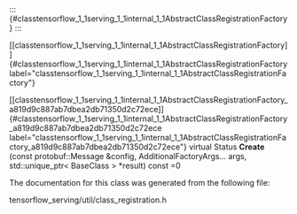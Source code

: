 ::: {#classtensorflow_1_1serving_1_1internal_1_1AbstractClassRegistrationFactory}
:::

[\[classtensorflow\_1\_1serving\_1\_1internal\_1\_1AbstractClassRegistrationFactory\]]{#classtensorflow_1_1serving_1_1internal_1_1AbstractClassRegistrationFactory
label="classtensorflow_1_1serving_1_1internal_1_1AbstractClassRegistrationFactory"}

[\[classtensorflow\_1\_1serving\_1\_1internal\_1\_1AbstractClassRegistrationFactory\_a819d9c887ab7dbea2db71350d2c72ece\]]{#classtensorflow_1_1serving_1_1internal_1_1AbstractClassRegistrationFactory_a819d9c887ab7dbea2db71350d2c72ece
label="classtensorflow_1_1serving_1_1internal_1_1AbstractClassRegistrationFactory_a819d9c887ab7dbea2db71350d2c72ece"}
virtual Status **Create** (const protobuf::Message &config,
AdditionalFactoryArgs\... args, std::unique\_ptr$<$ BaseClass $>$
$\ast$result) const =0

The documentation for this class was generated from the following file:

tensorflow\_serving/util/class\_registration.h
